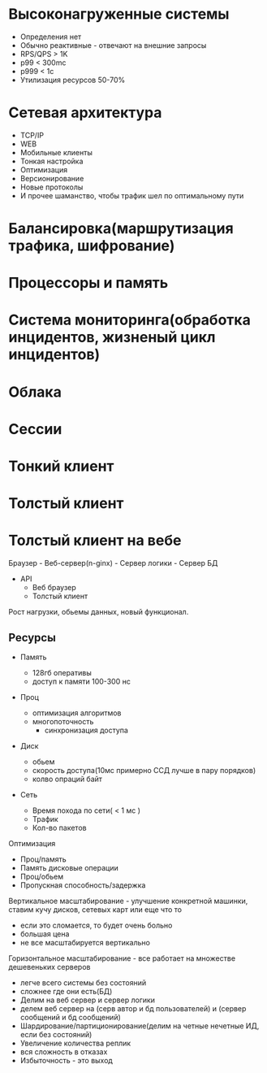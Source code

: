 # Высоконагруженные системы
- Определения нет
- Обычно реактивные - отвечают на внешние запросы
- RPS/QPS > 1K
- p99 < 300mc
- p999 < 1c
- Утилизация ресурсов 50-70%
# Сетевая архитектура
- TCP/IP
- WEB
- Мобильные клиенты
- Тонкая настройка
- Оптимизация
- Версионирование
- Новые протоколы
- И прочее шаманство, чтобы трафик шел по оптимальному пути
# Балансировка(маршрутизация трафика, шифрование)
# Процессоры и память
# Система мониторинга(обработка инцидентов, жизненый цикл инцидентов)
# Облака
# Сессии
# Тонкий клиент
# Толстый клиент
# Толстый клиент на вебе


Браузер - Веб-сервер(n-ginx) - Сервер логики - Сервер БД
- API
  - Веб браузер           
  - Толстый клиент

Рост нагрузки, обьемы данных, новый функционал.

**Ресурсы**
---

- Память
  - 128гб оперативы
  - доступ к памяти 100-300 нс
- Проц
  - оптимизация алгоритмов
  - многопоточность
    - синхронизация доступа
   
- Диск
  - обьем
  - скорость доступа(10мс примерно ССД лучше в пару порядков)
  - колво опраций байт
- Сеть
  - Время похода по сети( < 1 мс )
  - Трафик
  - Кол-во пакетов
 
 Оптимизация
 - Проц/память
 - Память дисковые операции
 - Проц/обьем
 - Пропускная способность/задержка

Вертикальное масштабирование - улучшение конкретной машинки, ставим кучу дисков, сетевых карт или еще что то
- если это сломается, то будет очень больно
- большая цена
- не все масштабируется вертикально

Горизонтальное масштабирование - все работает на множестве дешевеньких серверов
- легче всего системы без состояний
- сложнее где они есть(БД)
- Делим на веб сервер и сервер логики
- делем веб сервер на (серв автор и бд пользователей) и (сервер сообщений и бд сообщений)
- Шардирование/партиционирование(делим на четные нечетные ИД, если без состояний)
- Увеличение количества реплик
- вся сложность в отказах
- Избыточность - это выход
